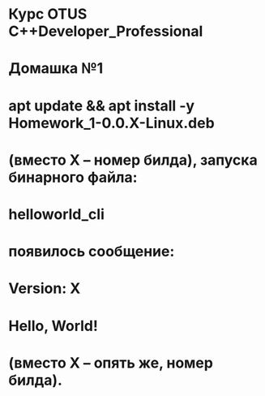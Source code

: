 # Курс OTUS C++Developer_Professional
# Домашка №1
#
#
# apt update && apt install -y Homework_1-0.0.X-Linux.deb
# (вместо X – номер билда), запуска бинарного файла:
# helloworld_cli
# появилось сообщение:
# Version: X
# Hello, World!
# (вместо X – опять же, номер билда).

